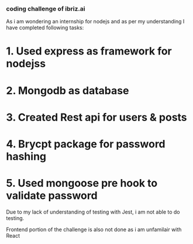 ### coding challenge of ibriz.ai 
As i am wondering an internship for nodejs and as per my understanding I have completed following tasks:
# 1. Used express as framework for nodejss
# 2. Mongodb as database 
# 3. Created Rest api for users & posts
# 4. Brycpt package for password hashing
# 5. Used mongoose pre hook to validate password 

Due to my lack of understanding of testing with Jest, i am not able to do testing.

Frontend portion of the challenge is also not done as i am unfamilair with React